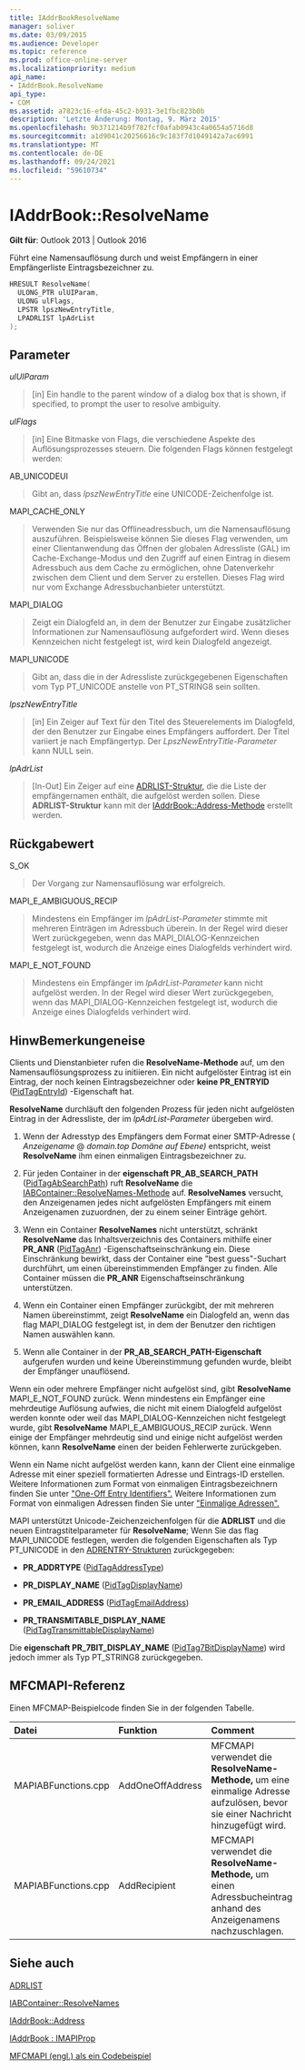 ```yaml
---
title: IAddrBookResolveName
manager: soliver
ms.date: 03/09/2015
ms.audience: Developer
ms.topic: reference
ms.prod: office-online-server
ms.localizationpriority: medium
api_name:
- IAddrBook.ResolveName
api_type:
- COM
ms.assetid: a7823c16-efda-45c2-b931-3e1fbc823b0b
description: 'Letzte Änderung: Montag, 9. März 2015'
ms.openlocfilehash: 9b371214b9f782fcf0afab0943c4a0654a5716d8
ms.sourcegitcommit: a1d9041c20256616c9c183f7d1049142a7ac6991
ms.translationtype: MT
ms.contentlocale: de-DE
ms.lasthandoff: 09/24/2021
ms.locfileid: "59610734"
---
```

# <a name="iaddrbookresolvename"></a>IAddrBook::ResolveName

  
  
**Gilt für**: Outlook 2013 | Outlook 2016 
  
Führt eine Namensauflösung durch und weist Empfängern in einer Empfängerliste Eintragsbezeichner zu.
  
```cpp
HRESULT ResolveName(
  ULONG_PTR ulUIParam,
  ULONG ulFlags,
  LPSTR lpszNewEntryTitle,
  LPADRLIST lpAdrList
);
```

## <a name="parameters"></a>Parameter

 _ulUIParam_
  
> [in] Ein handle to the parent window of a dialog box that is shown, if specified, to prompt the user to resolve ambiguity.
    
 _ulFlags_
  
> [in] Eine Bitmaske von Flags, die verschiedene Aspekte des Auflösungsprozesses steuern. Die folgenden Flags können festgelegt werden:
    
AB_UNICODEUI
  
> Gibt an, dass  _lpszNewEntryTitle_ eine UNICODE-Zeichenfolge ist. 
    
MAPI_CACHE_ONLY
  
> Verwenden Sie nur das Offlineadressbuch, um die Namensauflösung auszuführen. Beispielsweise können Sie dieses Flag verwenden, um einer Clientanwendung das Öffnen der globalen Adressliste (GAL) im Cache-Exchange-Modus und den Zugriff auf einen Eintrag in diesem Adressbuch aus dem Cache zu ermöglichen, ohne Datenverkehr zwischen dem Client und dem Server zu erstellen. Dieses Flag wird nur vom Exchange Adressbuchanbieter unterstützt.
    
MAPI_DIALOG 
  
> Zeigt ein Dialogfeld an, in dem der Benutzer zur Eingabe zusätzlicher Informationen zur Namensauflösung aufgefordert wird. Wenn dieses Kennzeichen nicht festgelegt ist, wird kein Dialogfeld angezeigt. 
    
MAPI_UNICODE 
  
> Gibt an, dass die in der Adressliste zurückgegebenen Eigenschaften vom Typ PT_UNICODE anstelle von PT_STRING8 sein sollten. 
    
 _lpszNewEntryTitle_
  
> [in] Ein Zeiger auf Text für den Titel des Steuerelements im Dialogfeld, der den Benutzer zur Eingabe eines Empfängers auffordert. Der Titel variiert je nach Empfängertyp. Der  _LpszNewEntryTitle-Parameter_ kann NULL sein. 
    
 _lpAdrList_
  
> [In-Out] Ein Zeiger auf eine [ADRLIST-Struktur,](adrlist.md) die die Liste der empfängernamen enthält, die aufgelöst werden sollen. Diese **ADRLIST-Struktur** kann mit der [IAddrBook::Address-Methode](iaddrbook-address.md) erstellt werden. 
    
## <a name="return-value"></a>Rückgabewert

S_OK 
  
> Der Vorgang zur Namensauflösung war erfolgreich.
    
MAPI_E_AMBIGUOUS_RECIP 
  
> Mindestens ein Empfänger im  _lpAdrList-Parameter_ stimmte mit mehreren Einträgen im Adressbuch überein. In der Regel wird dieser Wert zurückgegeben, wenn das MAPI_DIALOG-Kennzeichen festgelegt ist, wodurch die Anzeige eines Dialogfelds verhindert wird. 
    
MAPI_E_NOT_FOUND 
  
> Mindestens ein Empfänger im  _lpAdrList-Parameter_ kann nicht aufgelöst werden. In der Regel wird dieser Wert zurückgegeben, wenn das MAPI_DIALOG-Kennzeichen festgelegt ist, wodurch die Anzeige eines Dialogfelds verhindert wird. 
    
## <a name="remarks"></a>HinwBemerkungeneise

Clients und Dienstanbieter rufen die **ResolveName-Methode** auf, um den Namensauflösungsprozess zu initiieren. Ein nicht aufgelöster Eintrag ist ein Eintrag, der noch keinen Eintragsbezeichner oder **keine PR_ENTRYID** ([PidTagEntryId](pidtagentryid-canonical-property.md)) -Eigenschaft hat.
  
 **ResolveName** durchläuft den folgenden Prozess für jeden nicht aufgelösten Eintrag in der Adressliste, der im  _lpAdrList-Parameter_ übergeben wird. 
  
1. Wenn der Adresstyp des Empfängers dem Format einer SMTP-Adresse ( _Anzeigename_ @  _domain.top Domäne auf Ebene)_ entspricht, weist **ResolveName** ihm einen einmaligen Eintragsbezeichner zu. 
    
2. Für jeden Container in der **eigenschaft PR_AB_SEARCH_PATH** ([PidTagAbSearchPath](pidtagabsearchpath-canonical-property.md)) ruft **ResolveName** die [IABContainer::ResolveNames-Methode](iabcontainer-resolvenames.md) auf. **ResolveNames** versucht, den Anzeigenamen jedes nicht aufgelösten Empfängers mit einem Anzeigenamen zuzuordnen, der zu einem seiner Einträge gehört. 
    
3. Wenn ein Container **ResolveNames** nicht unterstützt, schränkt **ResolveName** das Inhaltsverzeichnis des Containers mithilfe einer **PR_ANR** ([PidTagAnr](pidtaganr-canonical-property.md)) -Eigenschaftseinschränkung ein. Diese Einschränkung bewirkt, dass der Container eine "best guess"-Suchart durchführt, um einen übereinstimmenden Empfänger zu finden. Alle Container müssen die **PR_ANR** Eigenschaftseinschränkung unterstützen. 
    
4. Wenn ein Container einen Empfänger zurückgibt, der mit mehreren Namen übereinstimmt, zeigt **ResolveName** ein Dialogfeld an, wenn das flag MAPI_DIALOG festgelegt ist, in dem der Benutzer den richtigen Namen auswählen kann. 
    
5. Wenn alle Container in der **PR_AB_SEARCH_PATH-Eigenschaft** aufgerufen wurden und keine Übereinstimmung gefunden wurde, bleibt der Empfänger unauflösend. 
    
Wenn ein oder mehrere Empfänger nicht aufgelöst sind, gibt **ResolveName** MAPI_E_NOT_FOUND zurück. Wenn mindestens ein Empfänger eine mehrdeutige Auflösung aufwies, die nicht mit einem Dialogfeld aufgelöst werden konnte oder weil das MAPI_DIALOG-Kennzeichen nicht festgelegt wurde, gibt **ResolveName** MAPI_E_AMBIGUOUS_RECIP zurück. Wenn einige der Empfänger mehrdeutig sind und einige nicht aufgelöst werden können, kann **ResolveName** einen der beiden Fehlerwerte zurückgeben. 
  
Wenn ein Name nicht aufgelöst werden kann, kann der Client eine einmalige Adresse mit einer speziell formatierten Adresse und Eintrags-ID erstellen. Weitere Informationen zum Format von einmaligen Eintragsbezeichnern finden Sie unter ["One-Off Entry Identifiers".](one-off-entry-identifiers.md) Weitere Informationen zum Format von einmaligen Adressen finden Sie unter ["Einmalige Adressen".](one-off-addresses.md)
  
MAPI unterstützt Unicode-Zeichenzeichenfolgen für die **ADRLIST** und die neuen Eintragstitelparameter für **ResolveName**; Wenn Sie das flag MAPI_UNICODE festlegen, werden die folgenden Eigenschaften als Typ PT_UNICODE in den [ADRENTRY-Strukturen](adrentry.md) zurückgegeben: 
  
- **PR_ADDRTYPE** ([PidTagAddressType](pidtagaddresstype-canonical-property.md))
    
- **PR_DISPLAY_NAME** ([PidTagDisplayName](pidtagdisplayname-canonical-property.md))
    
- **PR_EMAIL_ADDRESS** ([PidTagEmailAddress](pidtagemailaddress-canonical-property.md))
    
- **PR_TRANSMITABLE_DISPLAY_NAME** ([PidTagTransmittableDisplayName](pidtagtransmittabledisplayname-canonical-property.md))
    
Die **eigenschaft PR_7BIT_DISPLAY_NAME** ([PidTag7BitDisplayName](pidtag7bitdisplayname-canonical-property.md)) wird jedoch immer als Typ PT_STRING8 zurückgegeben.
  
## <a name="mfcmapi-reference"></a>MFCMAPI-Referenz

Einen MFCMAP-Beispielcode finden Sie in der folgenden Tabelle.
  
|**Datei**|**Funktion**|**Comment**|
|:-----|:-----|:-----|
|MAPIABFunctions.cpp  <br/> |AddOneOffAddress  <br/> |MFCMAPI verwendet die **ResolveName-Methode,** um eine einmalige Adresse aufzulösen, bevor sie einer Nachricht hinzugefügt wird.  <br/> |
|MAPIABFunctions.cpp  <br/> |AddRecipient  <br/> |MFCMAPI verwendet die **ResolveName-Methode,** um einen Adressbucheintrag anhand des Anzeigenamens nachzuschlagen.  <br/> |
   
## <a name="see-also"></a>Siehe auch



[ADRLIST](adrlist.md)
  
[IABContainer::ResolveNames](iabcontainer-resolvenames.md)
  
[IAddrBook::Address](iaddrbook-address.md)
  
[IAddrBook : IMAPIProp](iaddrbookimapiprop.md)


[MFCMAPI (engl.) als ein Codebeispiel](mfcmapi-as-a-code-sample.md)

